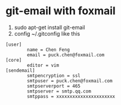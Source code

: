 # git-email with foxmail

1. sudo apt-get install git-email
2. config ~/.gitconfig like this

```
[user]
        name = Chen Feng
        email = puck.chen@foxmail.com
[core]
        editor = vim 
[sendemail]
        smtpencryption = ssl 
        smtpuser = puck.chen@foxmail.com
        smtpserverport = 465 
        smtpserver = smtp.qq.com
        smtppass = xxxxxxxxxxxxxxxxxxxxxx 
```
